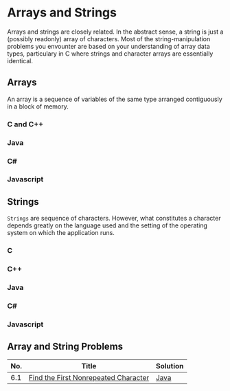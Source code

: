 # Arrays and Strings

Arrays and strings are closely related. In the abstract sense, a string is just a (possibly readonly) array of characters.
Most of the string-manipulation problems you envounter are based on your understanding of array data types, particulary in C where strings and character arrays are essentially identical.

## Arrays
An array is a sequence of variables of the same type arranged contiguously in a block of memory.

### C and C++

### Java

### C#

### Javascript

## Strings

`Strings` are sequence of characters. However, what constitutes a character depends greatly on the language used and the setting of the operating system on which the application runs.

### C

### C++

### Java

### C#

### Javascript

## Array and String Problems
|No.|Title|Solution|
|---|-----|--------|
|6.1|[Find the First Nonrepeated Character](find-first-nonrepeated)|[Java](find-first-nonrepeated/FindFirstNonrepeated.java)|

